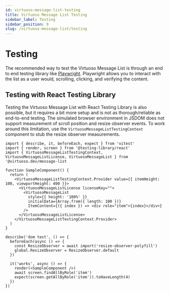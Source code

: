 ```yaml
---
id: virtuoso-message-list-testing
title: Virtuoso Message List Testing
sidebar_label: Testing
sidebar_position: 9
slug: /virtuoso-message-list/testing
---
```


# Testing

The recommended way to test the Virtuoso Message List is through an end to end testing library like [Playwright](https://playwright.dev/). Playwright allows you to interact with the list as a user would, scrolling, clicking, and verifying the content.

## Testing with React Testing Library

Testing the Virtuoso Message List with React Testing Library is also possible, but it requires a bit more setup and is not as thorough/reliable as end-to-end testing. The simulated browser environment in JSDOM does not support measurement of scroll position and resize observer events. To work around this limitation, use the `VirtuosoMessageListTestingContext` component to stub the resize observer measurements.

```tsx
import { describe, it, beforeEach, expect } from 'vitest'
import { render, screen } from '@testing-library/react'
import { VirtuosoMessageListTestingContext, VirtuosoMessageListLicense, VirtuosoMessageList } from '@virtuoso.dev/message-list

function SampleComponent() {
  return (
    <VirtuosoMessageListTestingContext.Provider value={{ itemHeight: 100, viewportHeight: 400 }}>
      <VirtuosoMessageListLicense licenseKey="">
        <VirtuosoMessageList
          style={{ height: '100%' }}
          initialData={Array.from({ length: 100 })}
          ItemContent={({ index }) => <div role="item">{index}</div>}
        />
      </VirtuosoMessageListLicense>
    </VirtuosoMessageListTestingContext.Provider>
  )
}

describe('dom test', () => {
  beforeEach(async () => {
    const ResizeObserver = await import('resize-observer-polyfill')
    global.ResizeObserver = ResizeObserver.default
  })

  it('works', async () => {
    render(<SampleComponent />)
    await screen.findAllByRole('item')
    expect(screen.getAllByRole('item')).toHaveLength(4)
  })
})
```
